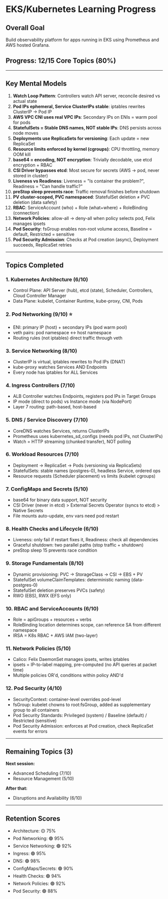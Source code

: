 # EKS/Kubernetes Learning Progress

## Overall Goal
Build observability platform for apps running in EKS using Prometheus and AWS hosted Grafana.

## Progress: 12/15 Core Topics (80%)

---

## Key Mental Models

1. **Watch Loop Pattern**: Controllers watch API server, reconcile desired vs actual state
2. **Pod IPs ephemeral, Service ClusterIPs stable**: iptables rewrites ClusterIP → Pod IP
3. **AWS VPC CNI uses real VPC IPs**: Secondary IPs on ENIs = warm pool for pods
4. **StatefulSets = Stable DNS names, NOT stable IPs**: DNS persists across node moves
5. **Deployments use ReplicaSets for versioning**: Each update = new ReplicaSet
6. **Resource limits enforced by kernel (cgroups)**: CPU throttling, memory OOM kill
7. **base64 = encoding, NOT encryption**: Trivially decodable, use etcd encryption + RBAC
8. **CSI Driver bypasses etcd**: Most secure for secrets (AWS → pod, never stored in cluster)
9. **Liveness vs Readiness**: Liveness = "Is container the problem?", Readiness = "Can handle traffic?"
10. **preStop sleep prevents race**: Traffic removal finishes before shutdown
11. **PV cluster-scoped, PVC namespaced**: StatefulSet deletion ≠ PVC deletion (data safety)
12. **RBAC**: ServiceAccount (who) + Role (what+where) + RoleBinding (connection)
13. **Network Policies**: allow-all → deny-all when policy selects pod, Felix manages ipsets
14. **Pod Security**: fsGroup enables non-root volume access, Baseline = default, Restricted = sensitive
15. **Pod Security Admission**: Checks at Pod creation (async), Deployment succeeds, ReplicaSet retries

---

## Topics Completed

### 1. Kubernetes Architecture (6/10)
- Control Plane: API Server (hub), etcd (state), Scheduler, Controllers, Cloud Controller Manager
- Data Plane: kubelet, Container Runtime, kube-proxy, CNI, Pods

### 2. Pod Networking (9/10) ⭐
- ENI: primary IP (host) + secondary IPs (pod warm pool)
- veth pairs: pod namespace ↔ host namespace
- Routing rules (not iptables) direct traffic through veth

### 3. Service Networking (8/10)
- ClusterIP is virtual, iptables rewrites to Pod IPs (DNAT)
- kube-proxy watches Services AND Endpoints
- Every node has iptables for ALL Services

### 4. Ingress Controllers (7/10)
- ALB Controller watches Endpoints, registers pod IPs in Target Groups
- IP mode (direct to pods) vs Instance mode (via NodePort)
- Layer 7 routing: path-based, host-based

### 5. DNS / Service Discovery (7/10)
- CoreDNS watches Services, returns ClusterIPs
- Prometheus uses kubernetes_sd_configs (needs pod IPs, not ClusterIPs)
- Watch = HTTP streaming (chunked transfer), NOT polling

### 6. Workload Resources (7/10)
- Deployment → ReplicaSet → Pods (versioning via ReplicaSets)
- StatefulSets: stable names (postgres-0), headless Service, ordered ops
- Resource requests (Scheduler placement) vs limits (kubelet cgroups)

### 7. ConfigMaps and Secrets (5/10)
- base64 for binary data support, NOT security
- CSI Driver (never in etcd) > External Secrets Operator (syncs to etcd) > Native Secrets
- File mounts auto-update, env vars need pod restart

### 8. Health Checks and Lifecycle (6/10)
- Liveness: only fail if restart fixes it, Readiness: check all dependencies
- Graceful shutdown: two parallel paths (stop traffic + shutdown)
- preStop sleep 15 prevents race condition

### 9. Storage Fundamentals (8/10)
- Dynamic provisioning: PVC → StorageClass → CSI → EBS + PV
- StatefulSet volumeClaimTemplates: deterministic naming (data-postgres-0)
- StatefulSet deletion preserves PVCs (safety)
- RWO (EBS), RWX (EFS only)

### 10. RBAC and ServiceAccounts (6/10)
- Role = apiGroups + resources + verbs
- RoleBinding location determines scope, can reference SA from different namespace
- IRSA = K8s RBAC + AWS IAM (two-layer)

### 11. Network Policies (5/10)
- Calico: Felix DaemonSet manages ipsets, writes iptables
- ipsets = IP-to-label mapping, pre-computed (no API queries at packet time)
- Multiple policies OR'd, conditions within policy AND'd

### 12. Pod Security (4/10)
- SecurityContext: container-level overrides pod-level
- fsGroup: kubelet chowns to root:fsGroup, added as supplementary group to all containers
- Pod Security Standards: Privileged (system) / Baseline (default) / Restricted (sensitive)
- Pod Security Admission: enforces at Pod creation, check ReplicaSet events for errors

---

## Remaining Topics (3)

**Next session:**
- Advanced Scheduling (7/10)
- Resource Management (5/10)

**After that:**
- Disruptions and Availability (6/10)

---

## Retention Scores
- Architecture: 🟡 75%
- Pod Networking: 🟢 95%
- Service Networking: 🟢 92%
- Ingress: 🟢 95%
- DNS: 🟢 98%
- ConfigMaps/Secrets: 🟢 90%
- Health Checks: 🟢 94%
- Network Policies: 🟢 92%
- Pod Security: 🟢 88%
